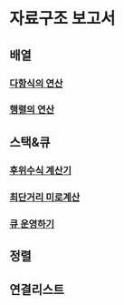 # 자료구조 보고서

## 배열

### [다항식의 연산](./array/Polynomial.md)

### [행렬의 연산](./array/Matrix.md)



## 스택&큐

### [후위수식 계산기](./stack&queue/PostfixCalculator.md)

### [최단거리 미로계산](./stack&queue/FastestMatrix.md)

### [큐 운영하기](./stack&queue/Queue_Threading.md)


## 정렬


## 연결리스트
